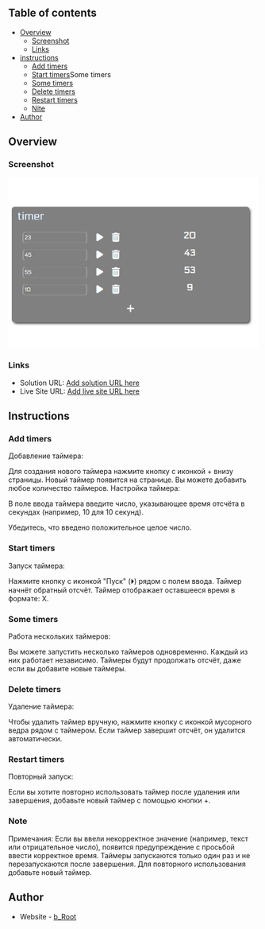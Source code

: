 

## Table of contents

- [Overview](#overview)
  - [Screenshot](#screenshot)
  - [Links](#links)
- [instructions](#instructions)
  - [Add timers](#add-timers)
  - [Start timers](#start-timers)Some timers
  - [Some timers](#some-timers)
  - [Delete timers](#delete-timers)
  - [Restart timers](#restart-timers)
  - [Nite](#note)
- [Author](#author)



## Overview

### Screenshot

![](./1.png)


### Links

- Solution URL: [Add solution URL here](https://github.com/LizunYuri/habr-timer)
- Live Site URL: [Add live site URL here](https://github.com/LizunYuri/)

## Instructions

### Add timers 
Добавление таймера:

Для создания нового таймера нажмите кнопку с иконкой + внизу страницы.
Новый таймер появится на странице. Вы можете добавить любое количество таймеров.
Настройка таймера:

В поле ввода таймера введите число, указывающее время отсчёта в секундах (например, 10 для 10 секунд).

Убедитесь, что введено положительное целое число.

### Start timers 
Запуск таймера:

Нажмите кнопку с иконкой "Пуск" (⏵) рядом с полем ввода. Таймер начнёт обратный отсчёт.
Таймер отображает оставшееся время в формате:  X.


### Some timers
Работа нескольких таймеров:

Вы можете запустить несколько таймеров одновременно. Каждый из них работает независимо.
Таймеры будут продолжать отсчёт, даже если вы добавите новые таймеры.

### Delete timers
Удаление таймера:

Чтобы удалить таймер вручную, нажмите кнопку с иконкой мусорного ведра рядом с таймером.
Если таймер завершит отсчёт, он удалится автоматически.

### Restart timers
Повторный запуск:

Если вы хотите повторно использовать таймер после удаления или завершения, добавьте новый таймер с помощью кнопки +.

### Note 

Примечания:
Если вы ввели некорректное значение (например, текст или отрицательное число), появится предупреждение с просьбой ввести корректное время.
Таймеры запускаются только один раз и не перезапускаются после завершения. Для повторного использования добавьте новый таймер.

## Author


- Website - [b_Root](https://www.build-root.ru)

